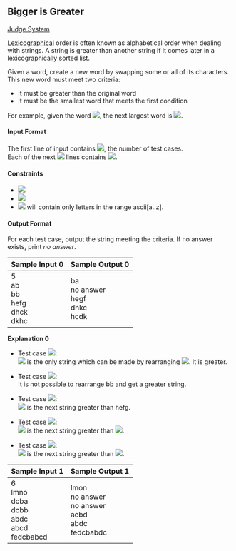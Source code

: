 ## Bigger is Greater

[Judge System](https://www.hackerrank.com/challenges/bigger-is-greater/problem)

[Lexicographical](https://en.wikipedia.org/wiki/Lexicographical_order) order is often known as alphabetical order when dealing with strings. A string is greater than another string if it comes later in a lexicographically sorted list.

Given a word, create a new word by swapping some or all of its characters. This new word must meet two criteria:

- It must be greater than the original word
- It must be the smallest word that meets the first condition

For example, given the word <img src="https://latex.codecogs.com/svg.latex?\Large&space;w=abcd">, the next largest word is <img src="https://latex.codecogs.com/svg.latex?\Large&space;abdc">.

#### Input Format

The first line of input contains <img src="https://latex.codecogs.com/svg.latex?\Large&space;T">, the number of test cases.<br>
Each of the next <img src="https://latex.codecogs.com/svg.latex?\Large&space;T"> lines contains <img src="https://latex.codecogs.com/svg.latex?\Large&space;w">.

#### Constraints

- <img src="https://latex.codecogs.com/svg.latex?\Large&space;1\le{T}\le{10^5}">
- <img src="https://latex.codecogs.com/svg.latex?\Large&space;1\le{|w|}\le{100}">
- <img src="https://latex.codecogs.com/svg.latex?\Large&space;w"> will contain only letters in the range ascii[a..z].

#### Output Format

For each test case, output the string meeting the criteria. If no answer exists, print *no answer*.

Sample Input 0|Sample Output 0
-|-
5<br>ab<br>bb<br>hefg<br>dhck<br>dkhc|ba<br>no answer<br>hegf<br>dhkc<br>hcdk

**Explanation 0**

- Test case <img src="https://latex.codecogs.com/svg.latex?\Large&space;1">:<br><img src="https://latex.codecogs.com/svg.latex?\Large&space;ba"> is the only string which can be made by rearranging <img src="https://latex.codecogs.com/svg.latex?\Large&space;ab">. It is greater.

- Test case <img src="https://latex.codecogs.com/svg.latex?\Large&space;2">:<br>It is not possible to rearrange bb and get a greater string.

- Test case <img src="https://latex.codecogs.com/svg.latex?\Large&space;3">:<br><img src="https://latex.codecogs.com/svg.latex?\Large&space;hegf"> is the next string greater than hefg.

- Test case <img src="https://latex.codecogs.com/svg.latex?\Large&space;4">:<br><img src="https://latex.codecogs.com/svg.latex?\Large&space;dhkc"> is the next string greater than <img src="https://latex.codecogs.com/svg.latex?\Large&space;dhck">.

- Test case <img src="https://latex.codecogs.com/svg.latex?\Large&space;5">:<br><img src="https://latex.codecogs.com/svg.latex?\Large&space;hcdk"> is the next string greater than <img src="https://latex.codecogs.com/svg.latex?\Large&space;dkhc">.

Sample Input 1|Sample Output 1
-|-
6<br>lmno<br>dcba<br>dcbb<br>abdc<br>abcd<br>fedcbabcd|lmon<br>no answer<br>no answer<br>acbd<br>abdc<br>fedcbabdc
